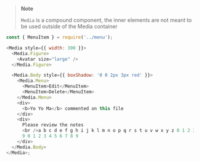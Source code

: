 > **Note**
>
> `Media` is a compound component, the inner elements are not meant to be used outside of the Media container

```js
const { MenuItem } = require('../menu');

<Media style={{ width: 300 }}>
  <Media.Figure>
    <Avatar size="large" />
  </Media.Figure>

  <Media.Body style={{ boxShadow: '0 0 2px 3px red' }}>
    <Media.Menu>
      <MenuItem>Edit</MenuItem>
      <MenuItem>Delete</MenuItem>
    </Media.Menu>
    <div>
      <b>Yo Yo Ma</b> commented on this file
    </div>
    <div>
      Please review the notes
      <br />a b c d e f g h i j k l m n o p q r s t u v w x y z 0 1 2 3 4 5 6 7 8
      9 0 1 2 3 4 5 6 7 8 9
    </div>
  </Media.Body>
</Media>;
```

